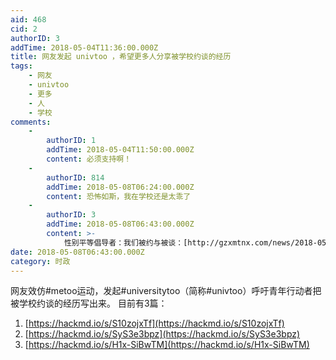 ```yaml
---
aid: 468
cid: 2
authorID: 3
addTime: 2018-05-04T11:36:00.000Z
title: 网友发起 univtoo ，希望更多人分享被学校约谈的经历
tags:
    - 网友
    - univtoo
    - 更多
    - 人
    - 学校
comments:
    -
        authorID: 1
        addTime: 2018-05-04T11:50:00.000Z
        content: 必须支持啊！
    -
        authorID: 814
        addTime: 2018-05-08T06:24:00.000Z
        content: 恐怖如斯，我在学校还是太乖了
    -
        authorID: 3
        addTime: 2018-05-08T06:43:00.000Z
        content: >-
            性别平等倡导者：我们被约与被谈：[http://gzxmtnx.com/news/2018-05-07-f4afea99ca1ddcaf.html](http://gzxmtnx.com/news/2018-05-07-f4afea99ca1ddcaf.html)
date: 2018-05-08T06:43:00.000Z
category: 时政
---
```


网友效仿#metoo运动，发起#universitytoo（简称#univtoo）呼吁青年行动者把被学校约谈的经历写出来。 目前有3篇：

1.  [https://hackmd.io/s/S10zojxTf](https://hackmd.io/s/S10zojxTf)
2.  [https://hackmd.io/s/SyS3e3bpz](https://hackmd.io/s/SyS3e3bpz)
3.  [https://hackmd.io/s/H1x-SiBwTM](https://hackmd.io/s/H1x-SiBwTM)
